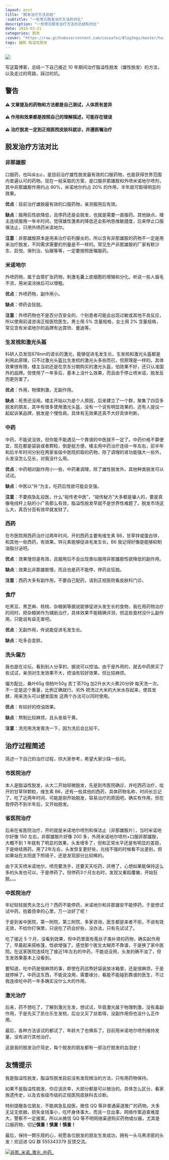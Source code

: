 ```yaml
---
layout: post
title: "脱发治疗方法总结"
:subtitle: "一些常见脱发治疗方法的对比"
description: "一些常见脱发治疗方法的总结和对比"
date: 2016-03-21
categories: 脱发
:cover: "https://raw.githubusercontent.com/cocoafei/BlogImgs/master/hair/long_hair.jpg"
tags: 雄脱 脂溢性脱发
---   
```


![](https://raw.githubusercontent.com/cocoafei/BlogImgs/master/hair/long_hair.jpg)

写这篇博客，总结一下自己接近 10 年期间治疗脂溢性脱发（雄性脱发）的方法，以及走过的弯路，踩过的坑。

## 警告

#### ⚠️ **文章提及的药物和方法都是自己测试，人体质有差异**
#### ⚠️ **作用和效果都是按照自己的理解描述，可能存在错误**
#### ⚠️ **治疗脱发一定到正规医院皮肤科就诊，并遵医嘱治疗**

## 脱发治疗方法对比

### 非那雄胺

口服药，也叫`保法止`，是目前治疗雄性脱发最有效的口服药物，也是获得世界范围内普遍认可的药物。现在一般采取的方案，是口服非那雄胺和外喷米诺地尔喷剂，其中非那雄胺作用约占 80%，米诺地尔约占 20% 的作用，半年就可取得明显的效果。

**优点**：目前治疗雄脱最有效的口服药物，亲测服用后有效。

**缺点**：服用后性欲降低，且停药还是会脱发，也就是需要一直服药。其他缺点，楼主连续服用一年半时间，觉得雄性激素的降低还会影响思维敏捷度，后来停止口服保法止，只用外喷药米诺地尔。

**注意**：非那雄胺原本是用来治疗前列腺炎的，所以含有非那雄胺的药物不一定是用来治疗脱发，不同需求需要的剂量是不一样的。常见生产非那雄胺的厂家有默沙东、启悦、保列治、仙琚等等，一定要按照医嘱服药。

### 米诺地尔

外喷药物，属于血管扩张药物，刺激毛囊上皮细胞的增殖和分化。听说一些人眉毛不浓，用米诺涂抹后可以增粗。

**优点**：外喷药物，副作用小。

**缺点**：停药会狂脱。

**注意**：外喷药物也不是百分百安全的，个别患者可能会出现过敏或其他不良反应，所以使用前请咨询正规医院医生。男士用 5% 含量规格，女士用 2% 含量规格，常见含有米诺地尔的品牌有达霏欣、曼迪等。

### 生发梳和激光头盔

科研人员发现678nm的波长的激光，能够促进毛发生长，生发梳和激光头盔都是利用此原理，只不过激光头盔比生发梳的激光头多些而已，但原理是一样的。具体效果很有限，楼主当初还是在京东分期购买的激光头盔，怕效果不好，还只认准国外的品牌。但使用了一年多后，基本上没什么效果，而且由于停止喷米诺，脱发反而更厉害了。

**优点**：外用，物理刺激，无副作用。

**缺点**：死贵还没用。楼主开始以为是个人原因，后来建立了一个群，聚集了四百多脱发的朋友，其中有很多使用激光头盔，没有一个说有明显效果的，还有人提议一起起诉某品牌，脱发是个慢性病，具体有无效果还真不大好具体判断。

### 中药

中药，不能说没效，但你能不能遇见一个靠谱的中医就不一定了。中药价格不算便宜，现在都是袋装或者颗粒，倒是挺方便。楼主用中药治疗连续一年左右，前半年和后半年时间分别在两家省级中医院抓取的药物，除了调理的肾功能强大一些外，头发没怎么见长，对我没什么用。

**优点**：中药相对副作用小一些，中药重调理，除了雄性脱发外，其他种类脱发可以试试。

**缺点**：中医以“补”为主，吃药后性欲可能会变强。

**注意**：不要病急乱投医，什么“祖传老中医”，“祖传秘方”大多都是骗人的，要是真像电线杆上贴的小广告那么有效，脂溢性脱发早就不是世界性难题了。脱发市场这么大，真百分百有效早就发财了。

### 西药

在市医院用西药治疗过两年时间，开的西药主要有维生素 B6，甘草锌或蛋白锌，和其他一些西药，有效果。锌元素能够促进毛发生长，B6 我记得好像是能够抑制油脂分泌吧。

**优点**：效果慢但是有效，且服用后不会出现类似服用非那雄胺性欲降低的副作用。

**缺点**：效果比非那雄胺慢，而且也是药不能停，停药会狂脱。

**注意**：西药大多有副作用，不要自己配药，请到正规医院看皮肤科门诊。

### 食疗

吃黑豆、黑芝麻、核桃、杂粮粥等据说能够促进头发生长的食物，我在用药物治疗的同时，把杂粮粥作为辅助治疗，具体效果不能精确评测，但这些食材没什么副作用，只能说有益无害吧。

**优点**：无副作用，传说能促进毛发生长。

**缺点**：吃多会变胖。

### 洗头偏方

我也是在论坛，看到别人分享的，据说可以控油。由于是外用的，就去中药房买了些试试，亲测对生发效果不大，控油有较好效果，但比较麻烦。

偏方配比，桑叶65g  侧柏叶50g  苦丁茶70g  加2升水大火煮20分钟 每天洗一次。不一定是这个重量，比例正确就行。另外 把洗过大米的大米水存起来，使其发酵，用来洗头可以健发固发 这两个办法可以同时使用。

**优点**：有较好的控油效果。

**缺点**：熬制比较麻烦，且头发易干黄。

**注意**：洗完用洗发膏洗一下，因为洗后会比较干。


## 治疗过程简述

简述一下自己的治疗过程，供大家参考，希望大家少踩一些坑。

### 市医院治疗

本人是脂溢性脱发，从大二开始轻微脱发，先是到市医院确诊，并吃西药治疗，给开的甘草锌颗粒，维生素 B6，还有一些其他的西药，具体药物名称，时间长忘记了。吃了近两年时间，可能是刚开始脱发，容易治疗的原因吧，确实有作用，但在我停药不到半年后，又开始脱发。

### 省医院治疗

后来在省医院治疗，开的就是米诺地尔喷剂和保法止（非那雄胺片），当时米诺地尔好像 150 左右，非那雄胺片好像 200 多，外用米诺地尔喷剂+口服非那雄胺，大概不到 1 年就有了明显的效果，头发增多了，但和正常水平还是有明显的差距，于是继续用药，用了2年左右，头发恢复更好些，光线不强的时候看不出差别，但如果站在太阳底下照镜子，还是发现部分比较稀的。

由于天天喷米诺地尔，喷完要洗手，还要天天吃药，厌倦了，心想如果能保持这么多的头发也可以，于是停药了。但停药3个月左右时，发现又重蹈覆辙，开始狂脱。。。 

### 中医院治疗

年纪轻轻就秃头怎么行？西药不能停药，米诺地尔和非那雄安不能停药，于是想试试中药，抱着侥幸的心里，万一治好了呢！

于是到省中医院，第一附院，第三附院，多家咨询，医生都是来者不拒，不说有效无效，不给你打保票，只说吃了药会好些，没办法，只有先试试了。

吃了接近 5 个月，没看到效果，但中药里面有菟丝子类补肾的药物，确实起作用了，早晨起来搭帐篷，性欲增强了。感觉那个医生太糊弄不靠谱，于是换了家中医院。在这家医院连续吃了接近1年左右的中药，不能说没用，头发的确不油了，但生发效果基本上没看到。

要知道，吃中药是很麻烦的事，即使在药店熬好袋装放冰箱里，还是很麻烦，于是就停掉了。中药这东西，不能说没用，需要缘分，看能不能碰到靠谱的医生，不过我连续吃中药一年多确实没什么大的作用。

### 激光治疗

后来，药不想吃了，了解到激光生发，想试试，毕竟激光属于物理刺激，没有毒副作用，于是先买了凯仕乐生发梳，后台又买了丝若得，没副作用但也没什么正作用。

最后，各种方法该试的都试了，年龄大了也佛系了。目前用米诺地尔喷剂维持发量，没有进行其他治疗。

这是我的脱发治疗简史，每个脱发的朋友都有一部治疗脱发的血泪史！

## 友情提示

我是脂溢性脱发，脂溢性脱发目前没有发现根治的方法，只有用药物保持。

如果不是脂溢性脱发，你应该庆幸，大部分都是可以根治的。具体怎么区分，看家族遗传史，以及去省级市级的正规医院皮肤科去诊断。

特别提醒各位朋友，不能病急乱投医，微信 QQ 等非普通渠道推广的药物，大多无证无依据，损失金钱事小，吃坏身体事大，而且一旦出事，网络作案追查难度大，警察不一定接案，所以从微信 QQ 等不明网络渠道购买药物或仪器，尤其是口服药物，切记**慎重！慎重！慎重！**

最后，保持一颗乐观的心，祝愿各位脱发的朋友生发成功，拥有一头乌黑浓密的头发！欢迎进 QQ 群 555343379 反馈交流。

<a target="_blank" href="//shang.qq.com/wpa/qunwpa?idkey=9bbf201c1d9b79ce106f36f6769fb52b4d6413e2ccc51c8703c11eaa4e4d30ba"><img border="0" src="//pub.idqqimg.com/wpa/images/group.png" alt="非那_米诺_激光_中药_" title="非那_米诺_激光_中药_"></a>


